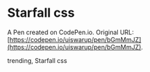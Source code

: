 # Starfall css 

A Pen created on CodePen.io. Original URL: [https://codepen.io/uiswarup/pen/bGmMmJZ](https://codepen.io/uiswarup/pen/bGmMmJZ).

trending, Starfall css 